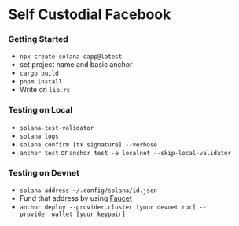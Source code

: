 # Self Custodial Facebook

### Getting Started

- `npx create-solana-dapp@latest`
- set project name and basic anchor
- `cargo build`
- `pnpm install`
- Write on `lib.rs`

### Testing on Local

- `solana-test-validator`
- `solana logs`
- `solana confirm [tx signature] --verbose`
- `anchor test` or `anchor test -e localnet --skip-local-validator`

### Testing on Devnet

- `solana address ~/.config/solana/id.json`
- Fund that address by using [Faucet](https://faucet.solana.com)
- `anchor deploy --provider.cluster [your devnet rpc] --provider.wallet [your keypair]`
